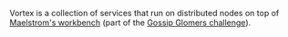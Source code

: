 Vortex is a collection of services that run on distributed nodes on top of [Maelstrom's workbench](https://github.com/maelstrom-work/maelstrom) (part of the [Gossip Glomers challenge](https://fly.io/dist-sys/)). 